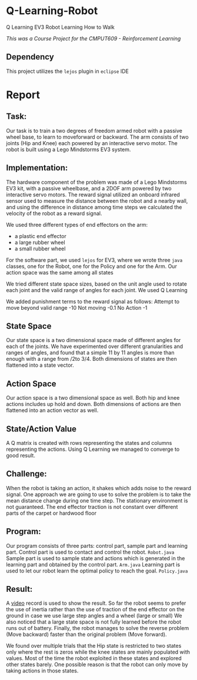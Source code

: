 # Q-Learning-Robot
Q Learning EV3 Robot Learning How to Walk

_This was a Course Project for the CMPUT609 - Reinforcement Learning_

## Dependency 
This project utilizes the `lejos` plugin in `eclipse` IDE

# Report 
## Task:

Our task is to train a two degrees of freedom armed robot with a passive wheel base, to learn to moveforward or backward. 
The arm consists of two joints (Hip and Knee) each powered by an interactive servo motor.
The robot is built using a Lego Mindstorms EV3 system. 

## Implementation:
The hardware component of the problem was made of a Lego Mindstorms EV3 kit, with a passive wheelbase, and a 2DOF arm powered by two interactive servo motors. The reward signal utilized an onboard infrared sensor used to measure the distance between the robot and a nearby wall, and using the difference in distance among time steps we calculated the velocity of the robot as a reward signal. 


We used three different types of end effectors on the arm:
* a plastic end effector
* a large rubber wheel
* a small rubber wheel

For the software part, we used `lejos` for EV3, where we wrote three `java` classes, one for the Robot, one for the Policy and one for the Arm. 
Our action space was the same among all states

We tried different state space sizes, based on the unit angle used to rotate each joint and the valid range of angles for each joint.
We used Q Learning

We added punishment terms to the reward signal as follows:
Attempt to move beyond valid range -10
Not moving -0.1
No Action -1

## State Space
Our state space is a two dimensional space made of different angles for each of the joints.
We have experimented over different granularities and ranges of angles, and found that a simple 11 by 11 angles is more than enough with a range from /2to 3/4.
Both dimensions of states are then flattened into a state vector.

## Action Space
Our action space is a two dimensional space as well. Both hip and knee actions includes up hold and down. Both dimensions of actions are then flattened into an action vector as well.

## State/Action Value
A Q matrix is created with rows representing the states and columns representing the actions. Using Q Learning we managed to converge to good result.

## Challenge:
When the robot is taking an action, it shakes which adds noise to the reward signal. One approach we are going to use to solve the problem is to take the mean distance change during one time step. 
The stationary environment is not guaranteed. The end effector traction is not constant over different parts of the carpet or hardwood floor


## Program:
Our program consists of three parts: control part, sample part and learning part.
Control part is used to contact and control the robot. `Robot.java`
Sample part is used to sample state and actions which is generated in the learning part and obtained by the control part. `Arm.java`
Learning part is used to let our robot learn the optimal policy to reach the goal. `Policy.java`

## Result:
A [video](https://www.youtube.com/watch?v=aTpJJR1WBuc) record is used to show the result.
So far the robot seems to prefer the use of inertia rather than the use of traction of the end effector on the ground in case we use large step angles and a wheel (large or small) 
We also noticed that a large state space is not fully learned before the robot runs out of battery.
Finally, the robot manages to solve the reverse problem (Move backward) faster than the original problem (Move forward). 
 
We found over multiple trials that the Hip state is restricted to two states only where the rest is zeros while the knee states are mainly populated with values. Most of the time the robot exploited in these states and explored other states barely. One possible reason is that the robot can only move by taking actions in those states.
